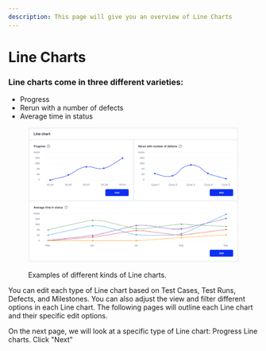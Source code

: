 ```yaml
---
description: This page will give you an overview of Line Charts
---
```


# Line Charts

### Line charts come in three different varieties:

* Progress
* Rerun with a number of defects
* Average time in status

<figure><img src="../../../../../.gitbook/assets/441_Charts library (2).png" alt=""><figcaption><p>Examples of different kinds of Line charts.</p></figcaption></figure>

You can edit each type of Line chart based on Test Cases, Test Runs, Defects, and Milestones. You can also adjust the view and filter different options in each Line chart. The following pages will outline each Line chart and their specific edit options.

On the next page, we will look at a specific type of Line chart: Progress Line charts. Click "Next"&#x20;
